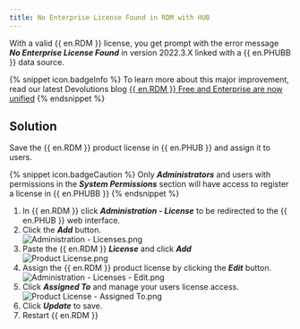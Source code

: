 ```yaml
---
title: No Enterprise License Found in RDM with HUB
---
```

With a valid {{ en.RDM }} license, you get prompt with the error message ***No Enterprise License Found*** in version 2022.3.X linked with a {{ en.PHUBB }} data source.

{% snippet icon.badgeInfo %}
To learn more about this major improvement, read our latest Devolutions blog [{{ en.RDM }} Free and Enterprise are now unified](https://blog.devolutions.net/2022/10/news-remote-desktop-manager-is-changing-for-the-better/)
{% endsnippet %}

## Solution

Save the {{ en.RDM }} product license in {{ en.PHUB }} and assign it to users.

{% snippet icon.badgeCaution %}
Only ***Administrators*** and users with permissions in the ***System Permissions*** section will have access to register a license in {{ en.PHUBB }}
{% endsnippet %}

1. In {{ en.RDM }} click ***Administration - License*** to be redirected to the {{ en.PHUB }} web interface.
1. Click the ***Add*** button.  
![Administration - Licenses.png](/img/en/kb/kb5024.png)  
1. Paste the {{ en.RDM }} &#32; ***License*** and click ***Add***  
![Product License.png](/img/en/kb/kb5023.png)  
1. Assign the {{ en.RDM }} product license by clicking the ***Edit*** button.  
![Administration - Licenses - Edit.png](/img/en/kb/kb5025.png)
1. Click ***Assigned To*** and manage your users license access.  
![Product License - Assigned To.png](/img/en/kb/kb5026.png)
1. Click ***Update*** to save.
1. Restart {{ en.RDM }}
